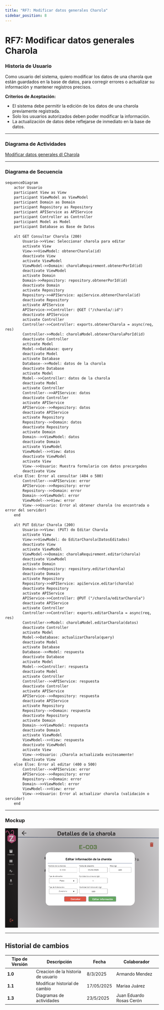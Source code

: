 ```yaml
---
title: "RF7: Modificar datos generales Charola"
sidebar_position: 8
---
```


# RF7: Modificar datos generales Charola


### Historia de Usuario

Como usuario del sistema, quiero modificar los datos de una charola que están guardados en la base de datos, para corregir errores o actualizar su información y mantener registros precisos.

**Criterios de Aceptación:**

- El sistema debe permitir la edición de los datos de una charola previamente registrada.
- Solo los usuarios autorizados deben poder modificar la información.
- La actualización de datos debe reflejarse de inmediato en la base de datos.

---

### Diagrama de Actividades

<a href="https://drive.google.com/file/d/1fBtWBZdEJXJS6EgMfcuVWJjD4JW90CD7/view?usp=sharing" target="_blank" rel="noopener noreferrer">Modificar datos generales dl Charola</a>

---

### Diagrama de Secuencia

```mermaid
sequenceDiagram
    actor Usuario
    participant View as View
    participant ViewModel as ViewModel
    participant Domain as Domain
    participant Repository as Repository
    participant APIService as APIService
    participant Controller as Controller
    participant Model as Model
    participant Database as Base de Datos

    alt GET Consultar Charola (200)
        Usuario->>View: Seleccionar charola para editar
        activate View
        View->>ViewModel: obtenerCharola(id)
        deactivate View
        activate ViewModel
        ViewModel->>Domain: charolaRequirement.obtenerPorId(id)
        deactivate ViewModel
        activate Domain
        Domain->>Repository: repository.obtenerPorId(id)
        deactivate Domain
        activate Repository
        Repository->>APIService: apiService.obtenerCharola(id)
        deactivate Repository
        activate APIService
        APIService->>Controller: @GET ("/charola/:id")
        deactivate APIService
        activate Controller
        Controller->>Controller: exports.obtenerCharola = async(req, res)
        Controller->>Model: charolaModel.obtenerCharolaPorId(id)
        deactivate Controller
        activate Model
        Model->>Database: query
        deactivate Model
        activate Database
        Database-->>Model: datos de la charola
        deactivate Database
        activate Model
        Model-->>Controller: datos de la charola
        deactivate Model
        activate Controller
        Controller-->>APIService: datos
        deactivate Controller
        activate APIService
        APIService-->>Repository: datos
        deactivate APIService
        activate Repository
        Repository-->>Domain: datos
        deactivate Repository
        activate Domain
        Domain-->>ViewModel: datos
        deactivate Domain
        activate ViewModel
        ViewModel-->>View: datos
        deactivate ViewModel
        activate View
        View-->>Usuario: Muestra formulario con datos precargados
        deactivate View
    else Else: Error al consultar (404 o 500)
        Controller-->>APIService: error
        APIService-->>Repository: error
        Repository-->>Domain: error
        Domain-->>ViewModel: error
        ViewModel-->>View: error
        View-->>Usuario: Error al obtener charola (no encontrada o error del servidor)
    end

    alt PUT Editar Charola (200)
        Usuario->>View: (PUT) do Editar Charola
        activate View
        View->>ViewModel: do EditarCharola(DatosEditados)
        deactivate View
        activate ViewModel
        ViewModel->>Domain: charolaRequirement.editar(charola)
        deactivate ViewModel
        activate Domain
        Domain->>Repository: repository.editar(charola)
        deactivate Domain
        activate Repository
        Repository->>APIService: apiService.editar(charola)
        deactivate Repository
        activate APIService
        APIService->>Controller: @PUT ("/charola/editarCharola")
        deactivate APIService
        activate Controller
        Controller->>Controller: exports.editarCharola = async(req, res)
        Controller->>Model: charolaModel.editarCharola(datos)
        deactivate Controller
        activate Model
        Model->>Database: actualizarCharola(query)
        deactivate Model
        activate Database
        Database-->>Model: respuesta
        deactivate Database
        activate Model
        Model-->>Controller: respuesta
        deactivate Model
        activate Controller
        Controller-->>APIService: respuesta
        deactivate Controller
        activate APIService
        APIService-->>Repository: respuesta
        deactivate APIService
        activate Repository
        Repository-->>Domain: respuesta
        deactivate Repository
        activate Domain
        Domain-->>ViewModel: respuesta
        deactivate Domain
        activate ViewModel
        ViewModel-->>View: respuesta
        deactivate ViewModel
        activate View
        View-->>Usuario: ¡Charola actualizada exitosamente!
        deactivate View
    else Else: Error al editar (400 o 500)
        Controller-->>APIService: error
        APIService-->>Repository: error
        Repository-->>Domain: error
        Domain-->>ViewModel: error
        ViewModel-->>View: error
        View-->>Usuario: Error al actualizar charola (validación o servidor)
    end

```

---

### Mockup

![alt text](<img/mockupRF7.png>)

---
## Historial de cambios

| **Tipo de Versión** | **Descripción**                            | **Fecha** | **Colaborador**         |
| ------------------- | ------------------------------------------ | --------- | ----------------------- |
| **1.0**             | Creacion de la historia de usuario         | 8/3/2025  | Armando Mendez          |
| **1.1**             | Modificar historial de cambio              | 17/05/2025| Mariaa Juárez           |
| **1.3**             | Diagramas de actividades   | 23/5/2025  | Juan Eduardo Rosas Cerón |